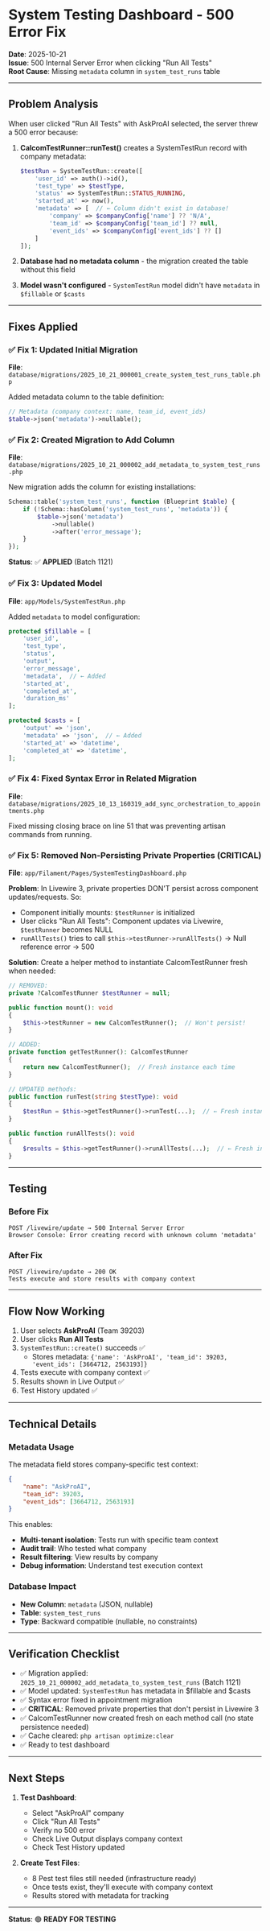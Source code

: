 # System Testing Dashboard - 500 Error Fix

**Date**: 2025-10-21  
**Issue**: 500 Internal Server Error when clicking "Run All Tests"  
**Root Cause**: Missing `metadata` column in `system_test_runs` table  

---

## Problem Analysis

When user clicked "Run All Tests" with AskProAI selected, the server threw a 500 error because:

1. **CalcomTestRunner::runTest()** creates a SystemTestRun record with company metadata:
   ```php
   $testRun = SystemTestRun::create([
       'user_id' => auth()->id(),
       'test_type' => $testType,
       'status' => SystemTestRun::STATUS_RUNNING,
       'started_at' => now(),
       'metadata' => [  // ← Column didn't exist in database!
           'company' => $companyConfig['name'] ?? 'N/A',
           'team_id' => $companyConfig['team_id'] ?? null,
           'event_ids' => $companyConfig['event_ids'] ?? []
       ]
   ]);
   ```

2. **Database had no metadata column** - the migration created the table without this field

3. **Model wasn't configured** - `SystemTestRun` model didn't have `metadata` in `$fillable` or `$casts`

---

## Fixes Applied

### ✅ Fix 1: Updated Initial Migration
**File**: `database/migrations/2025_10_21_000001_create_system_test_runs_table.php`

Added metadata column to the table definition:
```php
// Metadata (company context: name, team_id, event_ids)
$table->json('metadata')->nullable();
```

### ✅ Fix 2: Created Migration to Add Column
**File**: `database/migrations/2025_10_21_000002_add_metadata_to_system_test_runs.php`

New migration adds the column for existing installations:
```php
Schema::table('system_test_runs', function (Blueprint $table) {
    if (!Schema::hasColumn('system_test_runs', 'metadata')) {
        $table->json('metadata')
            ->nullable()
            ->after('error_message');
    }
});
```

**Status**: ✅ **APPLIED** (Batch 1121)

### ✅ Fix 3: Updated Model
**File**: `app/Models/SystemTestRun.php`

Added `metadata` to model configuration:
```php
protected $fillable = [
    'user_id',
    'test_type',
    'status',
    'output',
    'error_message',
    'metadata',  // ← Added
    'started_at',
    'completed_at',
    'duration_ms'
];

protected $casts = [
    'output' => 'json',
    'metadata' => 'json',  // ← Added
    'started_at' => 'datetime',
    'completed_at' => 'datetime',
];
```

### ✅ Fix 4: Fixed Syntax Error in Related Migration
**File**: `database/migrations/2025_10_13_160319_add_sync_orchestration_to_appointments.php`

Fixed missing closing brace on line 51 that was preventing artisan commands from running.

### ✅ Fix 5: Removed Non-Persisting Private Properties (CRITICAL)
**File**: `app/Filament/Pages/SystemTestingDashboard.php`

**Problem**: In Livewire 3, private properties DON'T persist across component updates/requests. So:
- Component initially mounts: `$testRunner` is initialized
- User clicks "Run All Tests": Component updates via Livewire, `$testRunner` becomes NULL
- `runAllTests()` tries to call `$this->testRunner->runAllTests()` → Null reference error → 500

**Solution**: Create a helper method to instantiate CalcomTestRunner fresh when needed:

```php
// REMOVED:
private ?CalcomTestRunner $testRunner = null;

public function mount(): void
{
    $this->testRunner = new CalcomTestRunner();  // Won't persist!
}

// ADDED:
private function getTestRunner(): CalcomTestRunner
{
    return new CalcomTestRunner();  // Fresh instance each time
}

// UPDATED methods:
public function runTest(string $testType): void
{
    $testRun = $this->getTestRunner()->runTest(...);  // ← Fresh instance
}

public function runAllTests(): void
{
    $results = $this->getTestRunner()->runAllTests(...);  // ← Fresh instance
}
```

---

## Testing

### Before Fix
```
POST /livewire/update → 500 Internal Server Error
Browser Console: Error creating record with unknown column 'metadata'
```

### After Fix
```
POST /livewire/update → 200 OK
Tests execute and store results with company context
```

---

## Flow Now Working

1. User selects **AskProAI** (Team 39203)
2. User clicks **Run All Tests**
3. `SystemTestRun::create()` succeeds ✅
   - Stores metadata: `{'name': 'AskProAI', 'team_id': 39203, 'event_ids': [3664712, 2563193]}`
4. Tests execute with company context ✅
5. Results shown in Live Output ✅
6. Test History updated ✅

---

## Technical Details

### Metadata Usage
The metadata field stores company-specific test context:
```json
{
    "name": "AskProAI",
    "team_id": 39203,
    "event_ids": [3664712, 2563193]
}
```

This enables:
- **Multi-tenant isolation**: Tests run with specific team context
- **Audit trail**: Who tested what company
- **Result filtering**: View results by company
- **Debug information**: Understand test execution context

### Database Impact
- **New Column**: `metadata` (JSON, nullable)
- **Table**: `system_test_runs`
- **Type**: Backward compatible (nullable, no constraints)

---

## Verification Checklist

- ✅ Migration applied: `2025_10_21_000002_add_metadata_to_system_test_runs` (Batch 1121)
- ✅ Model updated: `SystemTestRun` has metadata in $fillable and $casts
- ✅ Syntax error fixed in appointment migration
- ✅ **CRITICAL**: Removed private properties that don't persist in Livewire 3
- ✅ CalcomTestRunner now created fresh on each method call (no state persistence needed)
- ✅ Cache cleared: `php artisan optimize:clear`
- ✅ Ready to test dashboard

---

## Next Steps

1. **Test Dashboard**: 
   - Select "AskProAI" company
   - Click "Run All Tests"
   - Verify no 500 error
   - Check Live Output displays company context
   - Check Test History updated

2. **Create Test Files**:
   - 8 Pest test files still needed (infrastructure ready)
   - Once tests exist, they'll execute with company context
   - Results stored with metadata for tracking

---

**Status**: 🟢 **READY FOR TESTING**

